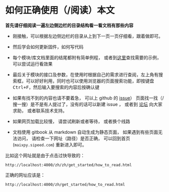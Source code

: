 如何正确使用（/阅读）本文
==========

**首先请仔细阅读一遍左边侧边栏的目录结构看一看文档有那些内容**

* 刚接触，可以根据左边侧边栏的目录从上到下一页一页仔细看，跟着做即可。

* 然后学会如何更新固件，如何写代码

* 每个模块/库文档里面的结尾都附有简单例程， 或者到[这里](https://github.com/sipeed/MaixPy_scripts)查找需要的示例， 可以尝试运行看效果

* 最后关于模块的接口及参数，在使用时根据自己的需求进行查阅，左上角有搜索框，可以好好利用，同时也可以使用浏览器的页面搜索功能，即按键盘<kbd>Ctrl+F</kbd>，然后输入要搜索的内容后按确认键

* 如果有找不到的内容也请不要着急， 可以上 github 的 [issue](https://github.com/sipeed/MaixPy/issues)） 页面找一找（/搜一搜）是不是有人提过了，没有的话可以新建 issue ， 或者到 [论坛](https://bbs.sipeed.com) 向大家求助， 或者联系技术支持。


* 如果网页加载比较慢， 请尝试刷新或者等待， 或者换个线路

* 文档使用 gitbook 从 markdown 自动生成为静态页面， 如果遇到有些页面无法访问， 请检查一下网址（路径）是否正确， 可以回到首页 (`maixpy.sipeed.com`) 重新进入即可。 

比如这个网址就是由于点击过快导致的： 
```
http://localhost:4000/zh/zh/get_started/how_to_read.html
```
正确的网址应该是： 
```
http://localhost:4000/zh/get_started/how_to_read.html
```


